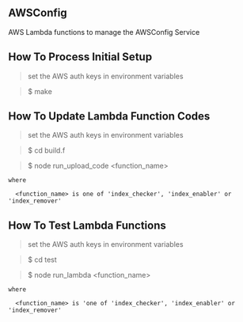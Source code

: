 
## AWSConfig

AWS Lambda functions to manage the AWSConfig Service


## How To Process Initial Setup

  > set the AWS auth keys in environment variables

  > $ make


## How To Update Lambda Function Codes

  > set the AWS auth keys in environment variables

  > $ cd build.f

  > $ node run_upload_code \<function_name\>

    where

      <function_name> is one of 'index_checker', 'index_enabler' or 'index_remover'


## How To Test Lambda Functions

  > set the AWS auth keys in environment variables

  > $ cd test

  > $ node run_lambda \<function_name\>

    where

      <function_name> is 'one of 'index_checker', 'index_enabler' or 'index_remover'
